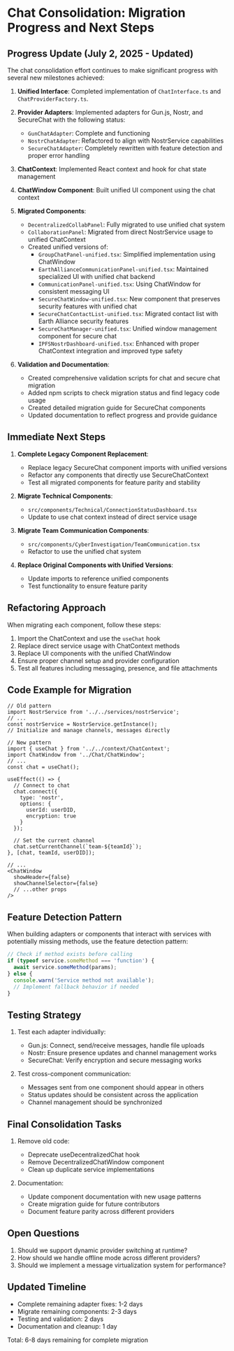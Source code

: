 # Chat Consolidation: Migration Progress and Next Steps

## Progress Update (July 2, 2025 - Updated)

The chat consolidation effort continues to make significant progress with several new milestones achieved:

1. **Unified Interface**: Completed implementation of `ChatInterface.ts` and `ChatProviderFactory.ts`.
2. **Provider Adapters**: Implemented adapters for Gun.js, Nostr, and SecureChat with the following status:
   - `GunChatAdapter`: Complete and functioning
   - `NostrChatAdapter`: Refactored to align with NostrService capabilities
   - `SecureChatAdapter`: Completely rewritten with feature detection and proper error handling
3. **ChatContext**: Implemented React context and hook for chat state management
4. **ChatWindow Component**: Built unified UI component using the chat context
5. **Migrated Components**:
   - `DecentralizedCollabPanel`: Fully migrated to use unified chat system
   - `CollaborationPanel`: Migrated from direct NostrService usage to unified ChatContext
   - Created unified versions of:
     - `GroupChatPanel-unified.tsx`: Simplified implementation using ChatWindow
     - `EarthAllianceCommunicationPanel-unified.tsx`: Maintained specialized UI with unified chat backend
     - `CommunicationPanel-unified.tsx`: Using ChatWindow for consistent messaging UI
     - `SecureChatWindow-unified.tsx`: New component that preserves security features with unified chat
     - `SecureChatContactList-unified.tsx`: Migrated contact list with Earth Alliance security features
     - `SecureChatManager-unified.tsx`: Unified window management component for secure chat
     - `IPFSNostrDashboard-unified.tsx`: Enhanced with proper ChatContext integration and improved type safety

6. **Validation and Documentation**:
   - Created comprehensive validation scripts for chat and secure chat migration
   - Added npm scripts to check migration status and find legacy code usage
   - Created detailed migration guide for SecureChat components
   - Updated documentation to reflect progress and provide guidance

## Immediate Next Steps

1. **Complete Legacy Component Replacement**:
   - Replace legacy SecureChat component imports with unified versions
   - Refactor any components that directly use SecureChatContext
   - Test all migrated components for feature parity and stability

2. **Migrate Technical Components**:
   - `src/components/Technical/ConnectionStatusDashboard.tsx`
   - Update to use chat context instead of direct service usage

3. **Migrate Team Communication Components**:
   - `src/components/CyberInvestigation/TeamCommunication.tsx`
   - Refactor to use the unified chat system

4. **Replace Original Components with Unified Versions**:
   - Update imports to reference unified components
   - Test functionality to ensure feature parity

## Refactoring Approach

When migrating each component, follow these steps:

1. Import the ChatContext and use the `useChat` hook
2. Replace direct service usage with ChatContext methods
3. Replace UI components with the unified ChatWindow
4. Ensure proper channel setup and provider configuration
5. Test all features including messaging, presence, and file attachments

## Code Example for Migration

```tsx
// Old pattern
import NostrService from '../../services/nostrService';
// ...
const nostrService = NostrService.getInstance();
// Initialize and manage channels, messages directly

// New pattern
import { useChat } from '../../context/ChatContext';
import ChatWindow from '../Chat/ChatWindow';
// ...
const chat = useChat();

useEffect(() => {
  // Connect to chat
  chat.connect({
    type: 'nostr',
    options: { 
      userId: userDID,
      encryption: true
    }
  });
  
  // Set the current channel
  chat.setCurrentChannel(`team-${teamId}`);
}, [chat, teamId, userDID]);

// ...
<ChatWindow 
  showHeader={false}
  showChannelSelector={false}
  // ...other props
/>
```

## Feature Detection Pattern

When building adapters or components that interact with services with potentially missing methods, use the feature detection pattern:

```typescript
// Check if method exists before calling
if (typeof service.someMethod === 'function') {
  await service.someMethod(params);
} else {
  console.warn('Service method not available');
  // Implement fallback behavior if needed
}
```

## Testing Strategy

1. Test each adapter individually:
   - Gun.js: Connect, send/receive messages, handle file uploads
   - Nostr: Ensure presence updates and channel management works
   - SecureChat: Verify encryption and secure messaging works

2. Test cross-component communication:
   - Messages sent from one component should appear in others
   - Status updates should be consistent across the application
   - Channel management should be synchronized

## Final Consolidation Tasks

1. Remove old code:
   - Deprecate useDecentralizedChat hook
   - Remove DecentralizedChatWindow component
   - Clean up duplicate service implementations

2. Documentation:
   - Update component documentation with new usage patterns
   - Create migration guide for future contributors
   - Document feature parity across different providers

## Open Questions

1. Should we support dynamic provider switching at runtime?
2. How should we handle offline mode across different providers?
3. Should we implement a message virtualization system for performance?

## Updated Timeline

- Complete remaining adapter fixes: 1-2 days
- Migrate remaining components: 2-3 days
- Testing and validation: 2 days
- Documentation and cleanup: 1 day

Total: 6-8 days remaining for complete migration

